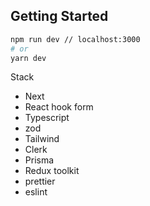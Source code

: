 ## Getting Started

```bash
npm run dev // localhost:3000
# or
yarn dev
```

Stack

- Next
- React hook form
- Typescript
- zod
- Tailwind
- Clerk
- Prisma
- Redux toolkit
- prettier
- eslint
